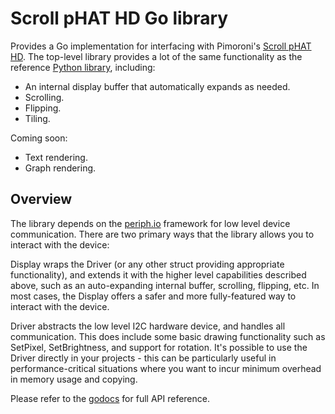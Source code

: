 # Scroll pHAT HD Go library

Provides a Go implementation for interfacing with Pimoroni's [Scroll pHAT HD](https://shop.pimoroni.com/products/scroll-phat-hd). The top-level library provides a lot of the same functionality as the reference [Python library](http://docs.pimoroni.com/scrollphathd/), including:

* An internal display buffer that automatically expands as needed.
* Scrolling.
* Flipping.
* Tiling.

Coming soon:

* Text rendering.
* Graph rendering.

## Overview

The library depends on the [periph.io](https://periph.io) framework for low level device communication. There are two primary ways that the library allows you to interact with the device:

Display wraps the Driver (or any other struct providing appropriate functionality), and extends it with the higher level capabilities described above, such as an auto-expanding internal buffer, scrolling, flipping, etc. In most cases, the Display offers a safer and more fully-featured way to interact with the device.

Driver abstracts the low level I2C hardware device, and handles all communication. This does include some basic drawing functionality such as SetPixel, SetBrightness, and support for rotation. It's possible to use the Driver directly in your projects - this can be particularly useful in performance-critical situations where you want to incur minimum overhead in memory usage and copying.

Please refer to the [godocs](https://godoc.org/github.com/tomnz/scroll-phat-hd-go) for full API reference.
